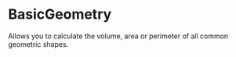 # BasicGeometry
Allows you to calculate the volume, area or perimeter of all common geometric shapes.
